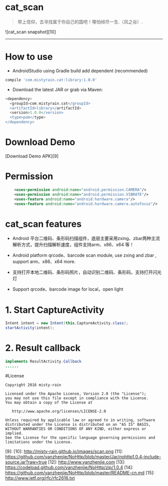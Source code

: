 # cat_scan
> 带上信仰，去寻找属于你自己的国吧！哪怕倾尽一生.（风之谷）.


  ![cat_scan snapshot][10]


----

# How to use

* AndroidStudio using Gradle build add dependent (recommended)
```groovy
compile 'com.mistyrain.cat:library:1.0.0'
```
* Download the latest JAR or grab via Maven:
```groovy
<dependency>
  <groupId>com.mistyrain.cat</groupId>
  <artifactId>library</artifactId>
  <version>1.0.0</version>
  <type>pom</type>
</dependency>
```

# Download Demo
[Download Demo APK][9]  

# Permission
```xml
    <uses-permission android:name="android.permission.CAMERA"/>
    <uses-permission android:name="android.permission.VIBRATE"/>
    <uses-feature android:name="android.hardware.camera"/>
    <uses-feature android:name="android.hardware.camera.autofocus"/>
```

# cat_scan features
* Android 平台二维码、条形码扫描组件，底层主要采用zxing、zbar两种主流解析方式，提升扫描解析速度，组件支持arm、x86、x64 等！

* Android platform qrcode、barcode scan module, use zxing and zbar , support arm、x86、x64 more.

* 支持打开本地二维码、条形码照片，自动识别二维码、条形码，支持打开闪光灯

* Support qrcode、barcode image for local，open light



# 1. Start CaptureActivity
```java
Intent intent = new Intent(this,CaptureActivity.class);
startActivity(intent);

```

# 2. Result callback
```java
implements ResultActivity.Callback
......
```


#License
```text
Copyright 2016 misty-rain

Licensed under the Apache License, Version 2.0 (the "License");
you may not use this file except in compliance with the License.
You may obtain a copy of the License at

   http://www.apache.org/licenses/LICENSE-2.0

Unless required by applicable law or agreed to in writing, software
distributed under the License is distributed on an "AS IS" BASIS,
WITHOUT WARRANTIES OR CONDITIONS OF ANY KIND, either express or implied.
See the License for the specific language governing permissions and
limitations under the License.
```

[1]: https://github.com/yanzhenjie/NoHttp/
[2]: https://github.com/yanzhenjie/SkillGroupRule
[3]: http://blog.csdn.net/yanzhenjie1003
[4]: http://pan.baidu.com/s/1miEOtwG
[5]: http://www.nohttp.net
[6]: http://doc.nohttp.net
[7]: https://github.com/yanzhenjie/NoHttp/issues
[8]: https://github.com/yanzhenjie/NoHttp/blob/master/Jar/nohttp1.0.4.jar?raw=true
[9]:
[10]: http://misty-rain.github.io/images/scan.png
[11]: https://github.com/yanzhenjie/NoHttp/blob/master/Jar/nohttp1.0.4-include-source.jar?raw=true
[12]: http://www.yanzhenjie.com
[13]: https://codeload.github.com/yanzhenjie/NoHttp/zip/1.0.4
[14]: https://github.com/yanzhenjie/NoHttp/blob/master/README-cn.md
[15]: http://www.ietf.org/rfc/rfc2616.txt

